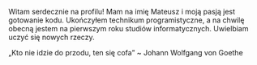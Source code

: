 Witam serdecznie na profilu!
Mam na imię Mateusz i moją pasją jest gotowanie kodu.
Ukończyłem technikum programistyczne, a na chwilę obecną jestem na pierwszym roku studiów informatycznych.
Uwielbiam uczyć się nowych rzeczy.

„Kto nie idzie do przodu, ten się cofa” ~ Johann Wolfgang von Goethe
